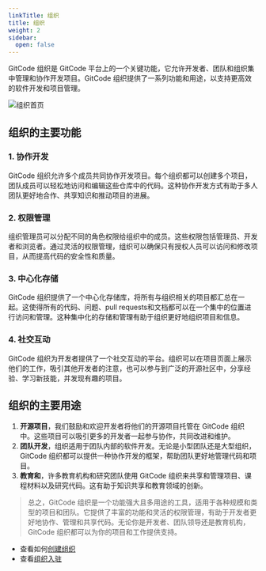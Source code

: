 ```yaml
---
linkTitle: 组织
title: 组织
weight: 2
sidebar:
  open: false
---
```



GitCode 组织是 GitCode 平台上的一个关键功能，它允许开发者、团队和组织集中管理和协作开发项目。GitCode 组织提供了一系列功能和用途，以支持更高效的软件开发和项目管理。

![组织首页](/docs/images/组织首页.png)

## 组织的主要功能

### 1. 协作开发

GitCode 组织允许多个成员共同协作开发项目。每个组织都可以创建多个项目，团队成员可以轻松地访问和编辑这些仓库中的代码。这种协作开发方式有助于多人团队更好地合作、共享知识和推动项目的进展。

### 2. 权限管理

组织管理员可以分配不同的角色权限给组织中的成员。这些权限包括管理员、开发者和浏览者。通过灵活的权限管理，组织可以确保只有授权人员可以访问和修改项目，从而提高代码的安全性和质量。

### 3. 中心化存储

GitCode 组织提供了一个中心化存储库，将所有与组织相关的项目都汇总在一起。这使得所有的代码、问题、pull requests和文档都可以在一个集中的位置进行访问和管理。这种集中化的存储和管理有助于组织更好地组织项目和信息。

### 4. 社交互动

GitCode 组织为开发者提供了一个社交互动的平台。组织可以在项目页面上展示他们的工作，吸引其他开发者的注意，也可以参与到广泛的开源社区中，分享经验、学习新技能，并发现有趣的项目。

## 组织的主要用途

1. **开源项目**，我们鼓励和欢迎开发者将他们的开源项目托管在 GitCode 组织中。这些项目可以吸引更多的开发者一起参与协作，共同改进和维护。
2. **团队开发**，组织适用于团队内部的软件开发。无论是小型团队还是大型组织，GitCode 组织都可以提供一种协作开发的框架，帮助团队更好地管理代码和项目。
3. **教育和**，许多教育机构和研究团队使用 GitCode 组织来共享和管理项目、课程材料以及研究代码。这有助于知识共享和教育领域的创新。

> 总之，GitCode 组织是一个功能强大且多用途的工具，适用于各种规模和类型的项目和团队。它提供了丰富的功能和灵活的权限管理，有助于开发者更好地协作、管理和共享代码。无论你是开发者、团队领导还是教育机构，GitCode 组织都可以为你的项目和工作提供支持。

- 查看如何[创建组织](new-org)
- 查看[组织入驻](settle)